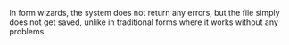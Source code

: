In form wizards, the system does not return any errors, but the file simply does not get saved, unlike in traditional forms where it works without any problems.
